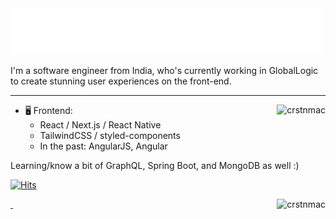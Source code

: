 <img src="https://raw.githubusercontent.com/crstnmac/crstnmac/73cd0df2e0391be51214eb7be4ae880e22a61932/wave.svg" alt=":wave:" />

I'm a software engineer from India, who's currently working in GlobalLogic to create stunning user experiences on the front-end.

---

<a href="https://discord.com/users/484623360899284992" target="blank"><p><img align="right" src="https://lanyard.cnrad.dev/api/484623360899284992" alt="crstnmac" /></p></a>

- 🖥️ Frontend:
  - React / Next.js / React Native
  - TailwindCSS / styled-components
  - In the past: AngularJS, Angular

Learning/know a bit of GraphQL, Spring Boot, and MongoDB as well :)

[![Hits](https://hits.link/hits?url=https://github.com/crstnmac&bgLeft=444444&bgRight=575fff&label=visits)](https://hits.link)


<a href="https://open.spotify.com/user/xpxdzn2hztvea9akz2unakmuc?si=2952e56832614360s" target="blank"><p>&nbsp;<img align="right" src="https://crstnmac.vercel.app/api/spotify?background_color=0d1117&border_color=ffffff" alt="crstnmac" /></p></a>


